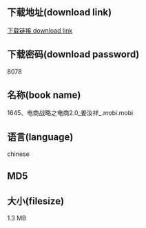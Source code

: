 ## 下载地址(download link)
[下载链接 download link](https://voluble-croquembouche-d321dc.netlify.app/?s=1645%E3%80%81%E7%94%B5%E5%95%86%E6%88%98%E7%95%A5%E4%B9%8B%E7%94%B5%E5%95%862.0_%E5%A7%9C%E6%B1%9D%E7%A5%A5_.mobi)

## 下载密码(download password)
8078

## 名称(book name)
1645、电商战略之电商2.0_姜汝祥_.mobi.mobi

## 语言(language)
chinese

## MD5


## 大小(filesize)
1.3 MB

